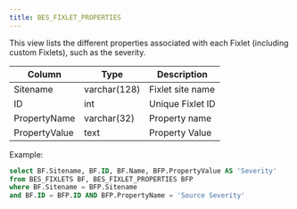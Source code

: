```yaml
---
title: BES_FIXLET_PROPERTIES
---
```


This view lists the different properties associated with each Fixlet (including
custom Fixlets), such as the severity.

| Column        | Type           |  Description  |
| ------------- | ------------- | ----- |
| Sitename      | varchar(128) | Fixlet site name |
| ID      | int | Unique Fixlet ID |
| PropertyName      | varchar(32) | Property name |
| PropertyValue | text | Property Value |

Example:
```sql
select BF.Sitename, BF.ID, BF.Name, BFP.PropertyValue AS 'Severity'
from BES_FIXLETS BF, BES_FIXLET_PROPERTIES BFP
where BF.Sitename = BFP.Sitename
and BF.ID = BFP.ID AND BFP.PropertyName = 'Source Severity'
```

